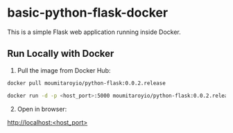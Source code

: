# basic-python-flask-docker

This is a simple Flask web application running inside Docker.

## Run Locally with Docker

1) Pull the image from Docker Hub:

```bash
docker pull moumitaroyio/python-flask:0.0.2.release

docker run -d -p <host_port>:5000 moumitaroyio/python-flask:0.0.2.release
```
2) Open in browser:

[http://localhost:<host_port>](http://localhost:5000/)


